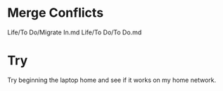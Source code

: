 # Merge Conflicts
Life/To Do/Migrate In.md
Life/To Do/To Do.md

# Try
Try beginning the laptop home and see if it works on my home network.
